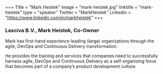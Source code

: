 +++
Title = "Mark Heistek"
image = "mark-heistek.jpg"
linktitle = "mark-heistek"
type = "speaker"
Twitter = "MarkHeistek"
Linkedin = "https://www.linkedin.com/in/markheistek"
+++

### Lasciva B.V., Mark Heistek, Co-Owner
Mark has first-hand experience leading (large) organizations through the agile, DevOps and Continuous Delivery transformation.

He provides the training and services that companies need to successfully harness agile, DevOps and Continuous Delivery as a self-organizing force that becomes part of a company’s product development culture.